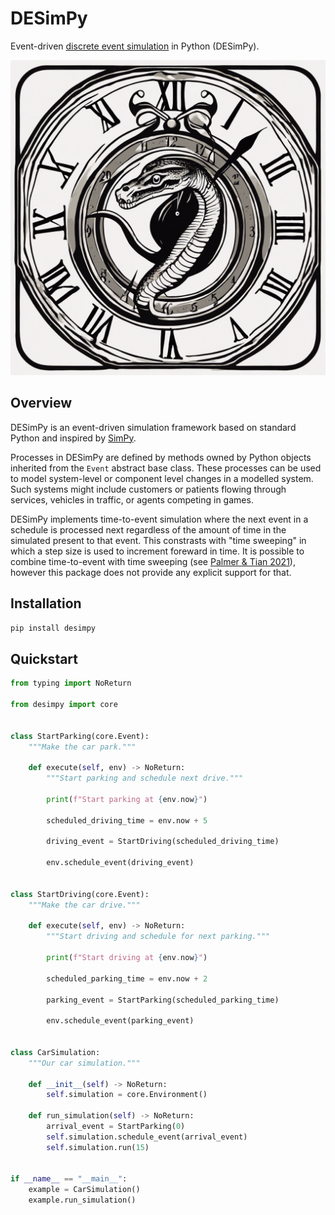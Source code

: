 # DESimPy
Event-driven [discrete event simulation](https://en.wikipedia.org/wiki/Discrete-event_simulation) in Python (DESimPy).

![](docs/assets/logo.png)

## Overview

DESimPy is an event-driven simulation framework based on standard Python and inspired by [SimPy](https://simpy.readthedocs.io/en/latest/).

Processes in DESimPy are defined by methods owned by Python objects inherited from the `Event` abstract base class. These processes can be used to model system-level or component level changes in a modelled system. Such systems might include customers or patients flowing through services, vehicles in traffic, or agents competing in games.

DESimPy implements time-to-event simulation where the next event in a schedule is processed next regardless of the amount of time in the simulated present to that event. This constrasts with "time sweeping" in which a step size is used to increment foreward in time. It is possible to combine time-to-event with time sweeping (see [Palmer & Tian 2021](https://www.semanticscholar.org/paper/Implementing-hybrid-simulations-that-integrate-in-Palmer-Tian/bea73e8d6c828e15290bc4f01c8dd1a4347c46d0)), however this package does not provide any explicit support for that.

## Installation

```bash
pip install desimpy
```

## Quickstart

```python
from typing import NoReturn

from desimpy import core


class StartParking(core.Event):
    """Make the car park."""

    def execute(self, env) -> NoReturn:
        """Start parking and schedule next drive."""

        print(f"Start parking at {env.now}")

        scheduled_driving_time = env.now + 5

        driving_event = StartDriving(scheduled_driving_time)

        env.schedule_event(driving_event)


class StartDriving(core.Event):
    """Make the car drive."""

    def execute(self, env) -> NoReturn:
        """Start driving and schedule for next parking."""

        print(f"Start driving at {env.now}")

        scheduled_parking_time = env.now + 2

        parking_event = StartParking(scheduled_parking_time)

        env.schedule_event(parking_event)


class CarSimulation:
    """Our car simulation."""

    def __init__(self) -> NoReturn:
        self.simulation = core.Environment()

    def run_simulation(self) -> NoReturn:
        arrival_event = StartParking(0)
        self.simulation.schedule_event(arrival_event)
        self.simulation.run(15)


if __name__ == "__main__":
    example = CarSimulation()
    example.run_simulation()
```
